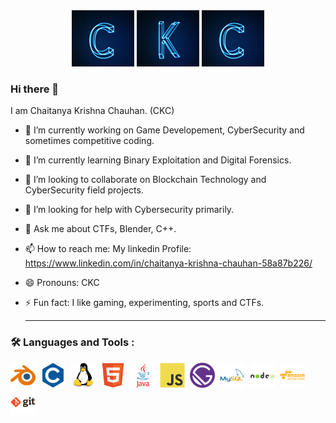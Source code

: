 <div id="header" align="center">
 <img src="https://github.com/ckc1404/Miscellanious/blob/main/CKC/C2.jpg" width="100" height="90"/>
 <img src="https://github.com/ckc1404/Miscellanious/blob/main/CKC/K2.jpg" width="100" height="90"/>
 <img src="https://github.com/ckc1404/Miscellanious/blob/main/CKC/C2.jpg" width="100" height="90"/>
</div>
  
  
  
  
### Hi there 👋  
I am Chaitanya Krishna Chauhan. (CKC)

- 🔭 I’m currently working on Game Developement, CyberSecurity and sometimes competitive coding.
- 🌱 I’m currently learning Binary Exploitation and Digital Forensics.
- 👯 I’m looking to collaborate on Blockchain Technology and CyberSecurity field projects.
- 🤔 I’m looking for help with Cybersecurity primarily.
- 💬 Ask me about CTFs, Blender, C++.
- 📫 How to reach me: My linkedin Profile: https://www.linkedin.com/in/chaitanya-krishna-chauhan-58a87b226/
- 😄 Pronouns: CKC
- ⚡ Fun fact: I like gaming, experimenting, sports and CTFs.


  
  ---

### :hammer_and_wrench: Languages and Tools :  

<div>
 <img src="https://github.com/devicons/devicon/blob/master/icons/blender/blender-original.svg" title="Blender" alt="Blender" width="40" height="40"/>&nbsp;
 <img src="https://github.com/devicons/devicon/blob/master/icons/c/c-plain.svg" title="C++" alt="C++" width="40" height="40"/>&nbsp;
  <img src="https://github.com/devicons/devicon/blob/master/icons/linux/linux-original.svg"  title="Linux" alt="Linux" width="40" height="40"/>&nbsp;
  <img src="https://github.com/devicons/devicon/blob/master/icons/html5/html5-original.svg" title="HTML5" alt="HTML" width="40" height="40"/>&nbsp;
 <img src="https://github.com/devicons/devicon/blob/master/icons/java/java-original-wordmark.svg" title="Java" alt="Java" width="40" height="40"/>&nbsp;
  <img src="https://github.com/devicons/devicon/blob/master/icons/javascript/javascript-original.svg" title="JavaScript" alt="JavaScript" width="40" height="40"/>&nbsp;
  <img src="https://github.com/devicons/devicon/blob/master/icons/gatsby/gatsby-original.svg" title="Gatsby"  alt="Gatsby" width="40" height="40"/>&nbsp;
  <img src="https://github.com/devicons/devicon/blob/master/icons/mysql/mysql-original-wordmark.svg" title="MySQL"  alt="MySQL" width="40" height="40"/>&nbsp;
  <img src="https://github.com/devicons/devicon/blob/master/icons/nodejs/nodejs-original-wordmark.svg" title="NodeJS" alt="NodeJS" width="40" height="40"/>&nbsp;
  <img src="https://github.com/devicons/devicon/blob/master/icons/amazonwebservices/amazonwebservices-plain-wordmark.svg" title="AWS" alt="AWS" width="40" height="40"/>&nbsp;
  <img src="https://github.com/devicons/devicon/blob/master/icons/git/git-original-wordmark.svg" title="Git" **alt="Git" width="40" height="40"/>
</div>
